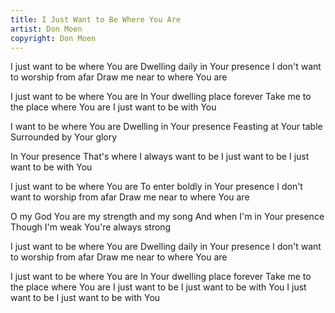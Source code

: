 ```yaml
---
title: I Just Want to Be Where You Are
artist: Don Moen
copyright: Don Moen
---
```

I just want to be where You are
Dwelling daily in Your presence
I don't want to worship from afar
Draw me near to where You are 

I just want to be where You are
In Your dwelling place forever
Take me to the place where You are
I just want to be with You

 I want to be where You are
 Dwelling in Your presence
 Feasting at Your table
 Surrounded by Your glory

 In Your presence
 That's where I always want to be
 I just want to be
 I just want to be with You

I just want to be where You are
To enter boldly in Your presence
I don't want to worship from afar
Draw me near to where You are

 O my God
 You are my strength and my song
 And when I'm in Your presence
 Though I'm weak
 You're always strong

I just want to be where You are
Dwelling daily in Your presence
I don't want to worship from afar
Draw me near to where You are 

I just want to be where You are
In Your dwelling place forever
Take me to the place where You are
I just want to be
I just want to be with You
I just want to be
I just want to be with You